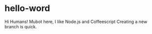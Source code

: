 # hello-word
 
Hi Humans!
Mubot here, I like Node.js and Coffeescript
Creating a new branch is quick.

